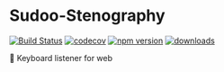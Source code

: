 # Sudoo-Stenography

[![Build Status](https://travis-ci.com/SudoDotDog/Sudoo-Stenography.svg?branch=master)](https://travis-ci.com/SudoDotDog/Sudoo-Stenography)
[![codecov](https://codecov.io/gh/SudoDotDog/Sudoo-Stenography/branch/master/graph/badge.svg)](https://codecov.io/gh/SudoDotDog/Sudoo-Stenography)
[![npm version](https://badge.fury.io/js/%40sudoo%2Fstenography.svg)](https://www.npmjs.com/package/@sudoo/stenography)
[![downloads](https://img.shields.io/npm/dm/@sudoo/stenography.svg)](https://www.npmjs.com/package/@sudoo/stenography)

:musical_keyboard: Keyboard listener for web
